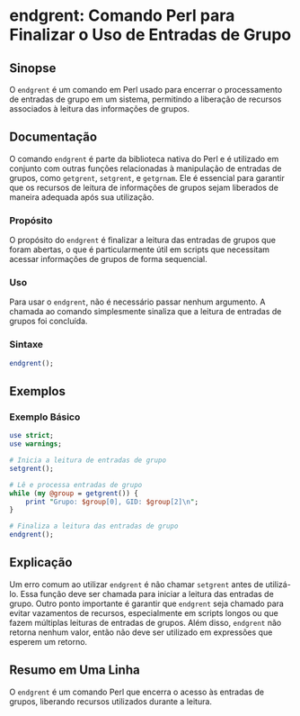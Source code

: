 <!--
Meta Description: # endgrent: Comando Perl para Finalizar o Uso de Entradas de Grupo ## Sinopse O `endgrent` é um comando em Perl usado para encerrar o processamento de...
Meta Keywords: endgrent, entradas, que, leitura, grupos
-->

# endgrent: Comando Perl para Finalizar o Uso de Entradas de Grupo

## Sinopse
O `endgrent` é um comando em Perl usado para encerrar o processamento de entradas de grupo em um sistema, permitindo a liberação de recursos associados à leitura das informações de grupos.

## Documentação
O comando `endgrent` é parte da biblioteca nativa do Perl e é utilizado em conjunto com outras funções relacionadas à manipulação de entradas de grupos, como `getgrent`, `setgrent`, e `getgrnam`. Ele é essencial para garantir que os recursos de leitura de informações de grupos sejam liberados de maneira adequada após sua utilização.

### Propósito
O propósito do `endgrent` é finalizar a leitura das entradas de grupos que foram abertas, o que é particularmente útil em scripts que necessitam acessar informações de grupos de forma sequencial.

### Uso
Para usar o `endgrent`, não é necessário passar nenhum argumento. A chamada ao comando simplesmente sinaliza que a leitura de entradas de grupos foi concluída.

### Sintaxe
```perl
endgrent();
```

## Exemplos
### Exemplo Básico
```perl
use strict;
use warnings;

# Inicia a leitura de entradas de grupo
setgrent();

# Lê e processa entradas de grupo
while (my @group = getgrent()) {
    print "Grupo: $group[0], GID: $group[2]\n";
}

# Finaliza a leitura das entradas de grupo
endgrent();
```

## Explicação
Um erro comum ao utilizar `endgrent` é não chamar `setgrent` antes de utilizá-lo. Essa função deve ser chamada para iniciar a leitura das entradas de grupo. Outro ponto importante é garantir que `endgrent` seja chamado para evitar vazamentos de recursos, especialmente em scripts longos ou que fazem múltiplas leituras de entradas de grupos. Além disso, `endgrent` não retorna nenhum valor, então não deve ser utilizado em expressões que esperem um retorno.

## Resumo em Uma Linha
O `endgrent` é um comando Perl que encerra o acesso às entradas de grupos, liberando recursos utilizados durante a leitura.